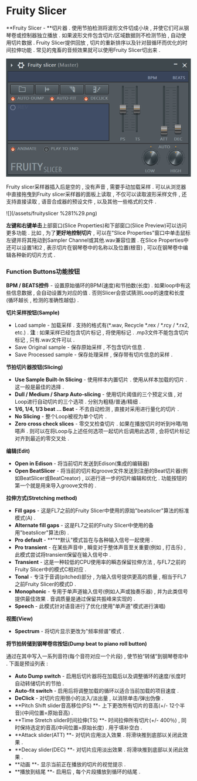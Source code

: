 # Fruity Slicer

**Fruity Slicer - **切片器 . 使用节拍检测将波形文件切成小块 , 并使它们可从钢琴卷或控制器独立播放 . 如果波形文件包含切片/区域数据则不检测节拍 , 自动使用切片数据 . Fruity Slicer提供回放 , 切片的重新排序以及针对鼓循环而优化的时间拉伸功能 . 常见的鬼畜的音频效果就可以使用Fruity Slicer切出来 .

![](/assets/fruityslicer.png)

Fruity slicer采样器插入后是空的 , 没有声音 , 需要手动加载采样 . 可以从浏览器中直接拖曳到Fruity slicer采样器的面板上读取 , 不仅可以读取波形采样文件 , 还支持直接读取 , 语音合成器的预设文件 , 以及其他一些格式的文件 .

![](/assets/fruityslicer %281%29.png)

**左键和右键单击**上部窗口\(Slice Properties\)和下部窗口\(Slice Preview\)可以访问更多功能 . 比如 , 为了**更好地控制切片** , 可以在"Slice Properties"窗口中单击鼠标左键并将其拖动到Sampler Channel或其他.wav兼容位置 . 在Slice Properties中还可以设置1和2 , 表示切片在钢琴卷中的名称以及位置\(根音\) , 可以在钢琴卷中编辑各种新的切片方式 .

### Function Buttons功能按钮

**BPM / BEATS控件** - 设置原始循环的BPM\(速度\)和节拍数\(长度\) . 如果loop中有这些信息数据 , 会自动设置为对应的值 . 否则Slicer会尝试猜测Loop的速度和长度\(循环越长 , 检测的准确性越低\) .

**切片采样按钮\(Sample\)**

* Load sample - 加载采样 . 支持的格式有\(\*.wav, Recycle \*.rex / \*.rcy / \*.rx2, etc.\) . **注** : 如果采样已经包含切片标记 , 将使用标记 . .mp3文件不能包含切片标记 , 只有.wav文件可以 . 
* Save Original sample - 保存原始采样 , 不包含切片信息 . 
* Save Processed sample - 保存处理采样 , 保存带有切片信息的采样 . 

**节拍切片器按钮\(Slicing\)**

* **Use Sample Built-In Slicing** - 使用样本内置切片 . 使用从样本加载的切片 . 这一般是最佳的选择 . 
* **Dull / Medium / Sharp Auto-slicing** - 使用切片阈值的三个预定义值 , 对Loop进行自动切片的三个选项 . 分别为粗糙/普通/精细 . 
* **1/6, 1/4, 1/3 beat ... Beat** - 不去自动检测 , 直接对采用进行量化的切片 . 
* **No Slicing** - 整个Loop被视为单个切片 . 
* **Zero cross check slices** - 零交叉检查切片 . 如果在播放切片时听到咔嗒/啪嗒声 . 则可以在将Loop与上述任何选项一起切片后调用此选项 , 会将切片标记对齐到最近的零交叉处 . 

**编辑\(Edit\)**

* **Open in Edison** - 将当前切片发送到Edison\(集成的编辑器\)
* **Open BeatSlicer** - 将当前的切片和groove文件发送到注册的Beat切片器\(例如BeatSlicer或BeatCreator\) , 以进行进一步的切片编辑和优化 . 功能按钮的第一个就是用来导入groove文件的 . 

**拉伸方式\(Stretching method\)**

* **Fill gaps** - 这是FL7之前的Fruity Slicer中使用的原始"beatslicer"算法的标准模式\(A\) .
* **Alternate fill gaps** - 这是FL7之前的Fruity Slicer中使用的备用"beatslicer"算法\(B\) .
* **Pro default** - **"**默认"模式旨在与各种输入信号一起使用 .
* **Pro transient** - 在某些声音中 , 瞬变对于整体声音至关重要\(例如 , 打击乐\) , 此模式尝试将transient保留在输入信号中 .
* **Transient** - 这是一种较低的CPU使用率的瞬态保留拉伸方法 , 与FL7之前的Fruity Slicer中的模式C相对应 .
* **Tonal** - 专注于音调\(pitched\)部分 , 为输入信号提供更高的质量 , 相当于FL7之前Fruity Slicer的模式D .
* **Monophonic** - 专用于单声道输入信号\(例如人声或独奏乐器\) , 并为此类信号提供最佳效果 . 音调质量是通过保留共振峰来实现的 .
* **Speech** - 此模式针对语音进行了优化\(使用"单声道"模式进行演唱\)

**视图\(View\)**

* **Spectrum** - 将切片显示更改为"频率频谱"模式 . 

**将节拍转储到钢琴卷帘按钮\(Dump beat to piano roll button\)**

通过在其中写入一系列音符\(每个音符对应一个片段\) , 使节拍“转储”到钢琴卷帘中 . 下面是预设列表 :

* **Auto Dump switch** - 启用后切片器将在加载后以及调整循环的速度/长度时自动转储切片的节拍 .
* **Auto-fit switch** - 启用后将调整加载的循环以适合当前加载的项目速度 .
* **DeClick** - 对切​​片应用很小的淡入/淡出量 , 以消除单击/弹出伪像 .
* **Pitch Shift slider音高移位\(PS\) **- 上下更改所有切片的音高\(+/- 12个半音\)\(中间位置=原始音高\) . 
* **Time Stretch slider时间拉伸\(TS\) **- 时间拉伸所有切片\(+/- 400％\) , 同时保持选定的音高\(中间位置=原始长度\) . 用于填补空白 . 
* **Attack slider\(ATT\) **- 对切片应用淡入效果 . 将滑块推到底部以关闭此效果 . 
* **Decay slider\(DEC\) **- 对切片应用淡出效果 . 将滑块推到底部以关闭此效果 . 
* **动画 **- 显示当前正在播放的切片的视觉提示 . 
* **播放到结尾 **- 启用后 , 每个片段播放到循环的结尾 . 



